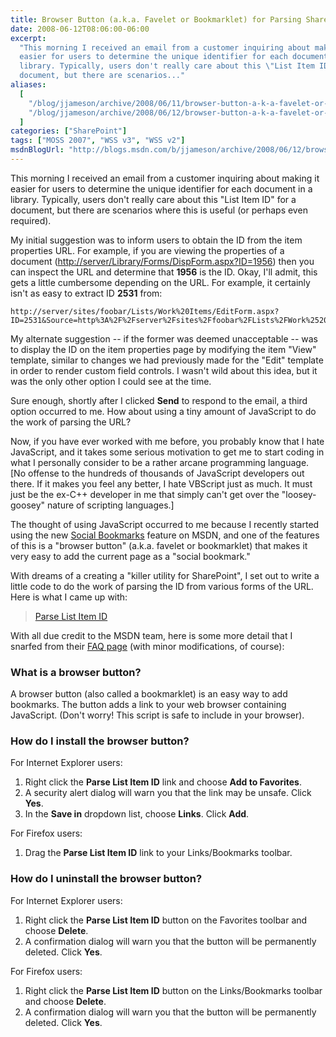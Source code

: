```yaml
---
title: Browser Button (a.k.a. Favelet or Bookmarklet) for Parsing SharePoint List Item IDs
date: 2008-06-12T08:06:00-06:00
excerpt:
  "This morning I received an email from a customer inquiring about making it
  easier for users to determine the unique identifier for each document in a
  library. Typically, users don't really care about this \"List Item ID\" for a
  document, but there are scenarios..."
aliases:
  [
    "/blog/jjameson/archive/2008/06/11/browser-button-a-k-a-favelet-or-bookmarklet-for-parsing-sharepoint-list-item-ids.aspx",
    "/blog/jjameson/archive/2008/06/12/browser-button-a-k-a-favelet-or-bookmarklet-for-parsing-sharepoint-list-item-ids.aspx",
  ]
categories: ["SharePoint"]
tags: ["MOSS 2007", "WSS v3", "WSS v2"]
msdnBlogUrl: "http://blogs.msdn.com/b/jjameson/archive/2008/06/12/browser-button-a-k-a-favelet-or-bookmarklet-for-parsing-sharepoint-list-item-ids.aspx"
---
```


This morning I received an email from a customer inquiring about making it
easier for users to determine the unique identifier for each document in a
library. Typically, users don't really care about this "List Item ID" for a
document, but there are scenarios where this is useful (or perhaps even
required).

My initial suggestion was to inform users to obtain the ID from the item
properties URL. For example, if you are viewing the properties of a document
([http://server/Library/Forms/DispForm.aspx?ID=1956](http://server/Library/Forms/DispForm.aspx?ID=1956))
then you can inspect the URL and determine that **1956** is the ID. Okay, I'll
admit, this gets a little cumbersome depending on the URL. For example, it
certainly isn't as easy to extract ID **2531** from:

```
http://server/sites/foobar/Lists/Work%20Items/EditForm.aspx?ID=2531&Source=http%3A%2F%2Fserver%2Fsites%2Ffoobar%2FLists%2FWork%2520Items%2FOpenItems%2Easpx
```

My alternate suggestion -- if the former was deemed unacceptable -- was to
display the ID on the item properties page by modifying the item "View"
template, similar to changes we had previously made for the "Edit" template in
order to render custom field controls. I wasn't wild about this idea, but it was
the only other option I could see at the time.

Sure enough, shortly after I clicked **Send** to respond to the email, a third
option occurred to me. How about using a tiny amount of JavaScript to do the
work of parsing the URL?

Now, if you have ever worked with me before, you probably know that I hate
JavaScript, and it takes some serious motivation to get me to start coding in
what I personally consider to be a rather arcane programming language. [No
offense to the hundreds of thousands of JavaScript developers out there. If it
makes you feel any better, I hate VBScript just as much. It must just be the
ex-C++ developer in me that simply can't get over the "loosey-goosey" nature of
scripting languages.]

The thought of using JavaScript occurred to me because I recently started using
the new [Social Bookmarks](http://social.msdn.microsoft.com/bookmarks) feature
on MSDN, and one of the features of this is a "browser button" (a.k.a. favelet
or bookmarklet) that makes it very easy to add the current page as a "social
bookmark."

With dreams of a creating a "killer utility for SharePoint", I set out to write
a little code to do the work of parsing the ID from various forms of the URL.
Here is what I came up with:

> [Parse List Item ID](javascript:s=location.href;pos1=s.indexOf%28'DispForm.aspx?ID=',%200%29;if%28pos1==-1%29{window.alert%28'Unable%20to%20determine%20List%20Item%20ID%20from%20URL.'%29;}else{pos1+='DispForm.aspx?ID='.length;pos2=s.indexOf%28'&',%20pos1%29;if%28pos2==-1%29{pos2=s.length;}listItemIntId=s.substr%28pos1,%20pos2-pos1%29;window.alert%28'List%20Item%20ID:%20'%20+%20listItemIntId%29;})

With all due credit to the MSDN team, here is some more detail that I snarfed
from their [FAQ page](http://social.msdn.microsoft.com/bookmarks/en-US/FAQ)
(with minor modifications, of course):

### What is a browser button?

A browser button (also called a bookmarklet) is an easy way to add bookmarks.
The button adds a link to your web browser containing JavaScript. (Don't worry!
This script is safe to include in your browser).

### How do I install the browser button?

For Internet Explorer users:

1. Right click the **Parse List Item ID** link and choose **Add to Favorites**.
1. A security alert dialog will warn you that the link may be unsafe. Click
   **Yes**.
1. In the **Save in** dropdown list, choose **Links**. Click **Add**.

For Firefox users:

1. Drag the **Parse List Item ID** link to your Links/Bookmarks toolbar.

### How do I uninstall the browser button?

For Internet Explorer users:

1. Right click the **Parse List Item ID** button on the Favorites toolbar and
   choose **Delete**.
1. A confirmation dialog will warn you that the button will be permanently
   deleted. Click **Yes**.

For Firefox users:

1. Right click the **Parse List Item ID** button on the Links/Bookmarks toolbar
   and choose **Delete**.
1. A confirmation dialog will warn you that the button will be permanently
   deleted. Click **Yes**.
